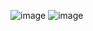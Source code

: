 ![image](https://github.com/kaizenics/natori/assets/94561281/a2718f46-fddc-40eb-aa0a-6beb67d3d263)
![image](https://github.com/kaizenics/natori/assets/94561281/8f7778b8-f3f1-4d54-87ef-29e60c30dddc)
